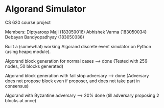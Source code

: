 # Algorand Simulator

CS 620 course project

Members:
Diptyaroop Maji (183050016)
Abhishek Varma (183050034)
Debayan Bandyopadhyay (183050038)

Built a (somewhat) working Algorand discrete event simulator on Python (using heapq module).

Algorand block generation for normal cases --> done
(Tested with 256 nodes, 50 blocks generated)

Algorand block generation with fail stop adversary --> done
(Adversary does not propose block even if proposer, and does not take part in consensus)

Algorand with Byzantine adversary --> 20% done (till adversary proposing 2 blocks at once)
